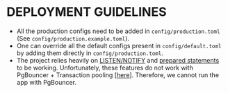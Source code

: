 # DEPLOYMENT GUIDELINES
- All the production configs need to be added in `config/production.toml` (See `config/production.example.toml`).
- One can override all the default configs present in `config/default.toml` by adding them directly in `config/production.toml`.
- The project relies heavily on [LISTEN/NOTIFY](https://www.postgresql.org/docs/current/sql-notify.html) and [prepared statements](https://docs.rs/sqlx/latest/sqlx/fn.query.html) to be working. Unfortunately, these features do not work with PgBouncer + Transaction pooling [[here](https://github.com/pgbouncer/pgbouncer/issues/655)]. Therefore, we cannot run the app with PgBouncer.